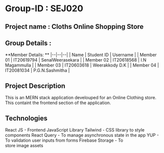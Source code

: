 # Group-ID : SEJ020
## Project name : Cloths Online Shopping Store
## Group Details :

**Member Details: **
|--|--|--|
| Name | Student ID | Username | 
| Member 01 | IT20619794 | SenalWeerasekara | 
| Member 02 | IT20618568 | I.N Magammulla | 
| Member 03 | IT20603618 | Weerakkody D.K | 
| Member 04 | IT20081034 | P.G.N.Sashmitha | 

## Project Description 
This is an MERN stack application develouped for an Online Clothing store. This containt the frontend section of the application. 

## Technologies 
React JS - Frontend JavaScript Library
Tailwind - CSS library to style components
React Query - To manage asynchronous state in the app
YUP - To validation user inputs from forms
Firebase Storage - To store image assets
